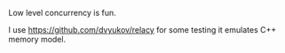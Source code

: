 Low level concurrency is fun.

I use https://github.com/dvyukov/relacy for some testing
it emulates C++ memory model.
